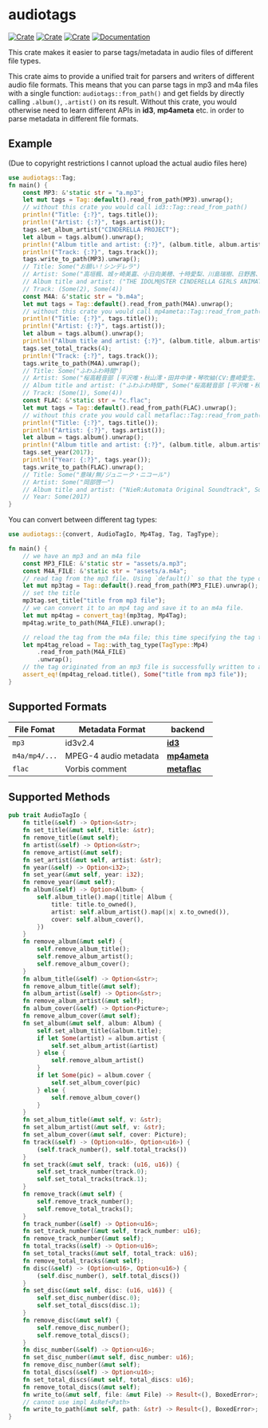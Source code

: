 # audiotags

[![Crate](https://img.shields.io/crates/v/audiotags.svg)](https://crates.io/crates/audiotags)
[![Crate](https://img.shields.io/crates/d/audiotags.svg)](https://crates.io/crates/audiotags)
[![Crate](https://img.shields.io/crates/l/audiotags.svg)](https://crates.io/crates/audiotags)
[![Documentation](https://docs.rs/audiotags/badge.svg)](https://docs.rs/audiotags/)

This crate makes it easier to parse tags/metadata in audio files of different file types.

This crate aims to provide a unified trait for parsers and writers of different audio file formats. This means that you can parse tags in mp3 and m4a files with a single function: `audiotags::from_path()` and get fields by directly calling `.album()`, `.artist()` on its result. Without this crate, you would otherwise need to learn different APIs in **id3**, **mp4ameta** etc. in order to parse metadata in different file formats.

## Example

(Due to copyright restrictions I cannot upload the actual audio files here)

```rust
use audiotags::Tag;
fn main() {
    const MP3: &'static str = "a.mp3";
    let mut tags = Tag::default().read_from_path(MP3).unwrap();
    // without this crate you would call id3::Tag::read_from_path()
    println!("Title: {:?}", tags.title());
    println!("Artist: {:?}", tags.artist());
    tags.set_album_artist("CINDERELLA PROJECT");
    let album = tags.album().unwrap();
    println!("Album title and artist: {:?}", (album.title, album.artist));
    println!("Track: {:?}", tags.track());
    tags.write_to_path(MP3).unwrap();
    // Title: Some("お願い！シンデレラ")
    // Artist: Some("高垣楓、城ヶ崎美嘉、小日向美穂、十時愛梨、川島瑞樹、日野茜、輿水幸子、佐久間まゆ、白坂小梅")
    // Album title and artist: ("THE IDOLM@STER CINDERELLA GIRLS ANIMATION PROJECT 01 Star!!", Some("CINDERELLA PROJECT"))
    // Track: (Some(2), Some(4))
    const M4A: &'static str = "b.m4a";
    let mut tags = Tag::default().read_from_path(M4A).unwrap();
    // without this crate you would call mp4ameta::Tag::read_from_path()
    println!("Title: {:?}", tags.title());
    println!("Artist: {:?}", tags.artist());
    let album = tags.album().unwrap();
    println!("Album title and artist: {:?}", (album.title, album.artist));
    tags.set_total_tracks(4);
    println!("Track: {:?}", tags.track());
    tags.write_to_path(M4A).unwrap();
    // Title: Some("ふわふわ時間")
    // Artist: Some("桜高軽音部 [平沢唯・秋山澪・田井中律・琴吹紬(CV:豊崎愛生、日笠陽子、佐藤聡美、寿美菜子)]")
    // Album title and artist: ("ふわふわ時間", Some("桜高軽音部 [平沢唯・秋山澪・田井中律・琴吹紬(CV:豊崎愛生、日笠陽子、佐藤聡美、寿美菜子)]"))
    // Track: (Some(1), Some(4))
    const FLAC: &'static str = "c.flac";
    let mut tags = Tag::default().read_from_path(FLAC).unwrap();
    // without this crate you would call metaflac::Tag::read_from_path()
    println!("Title: {:?}", tags.title());
    println!("Artist: {:?}", tags.artist());
    let album = tags.album().unwrap();
    println!("Album title and artist: {:?}", (album.title, album.artist));
    tags.set_year(2017);
    println!("Year: {:?}", tags.year());
    tags.write_to_path(FLAC).unwrap();
    // Title: Some("意味/無/ジュニーク・ニコール")
    // Artist: Some("岡部啓一")
    // Album title and artist: ("NieR:Automata Original Soundtrack", Some("SQUARE ENIX"))
    // Year: Some(2017)
}
```

You can convert between different tag types:

```rust
use audiotags::{convert, AudioTagIo, Mp4Tag, Tag, TagType};

fn main() {
    // we have an mp3 and an m4a file
    const MP3_FILE: &'static str = "assets/a.mp3";
    const M4A_FILE: &'static str = "assets/a.m4a";
    // read tag from the mp3 file. Using `default()` so that the type of tag is guessed from the file extension
    let mut mp3tag = Tag::default().read_from_path(MP3_FILE).unwrap();
    // set the title
    mp3tag.set_title("title from mp3 file");
    // we can convert it to an mp4 tag and save it to an m4a file.
    let mut mp4tag = convert_tag!(mp3tag, Mp4Tag);
    mp4tag.write_to_path(M4A_FILE).unwrap();

    // reload the tag from the m4a file; this time specifying the tag type (you can also use `default()`)
    let mp4tag_reload = Tag::with_tag_type(TagType::Mp4)
        .read_from_path(M4A_FILE)
        .unwrap();
    // the tag originated from an mp3 file is successfully written to an m4a file!
    assert_eq!(mp4tag_reload.title(), Some("title from mp3 file"));
}
```

## Supported Formats

| File Fomat    | Metadata Format       | backend                                                     |
| ------------- | --------------------- | ----------------------------------------------------------- |
| `mp3`         | id3v2.4               | [**id3**](https://github.com/polyfloyd/rust-id3)            |
| `m4a/mp4/...` | MPEG-4 audio metadata | [**mp4ameta**](https://github.com/Saecki/rust-mp4ameta)     |
| `flac`        | Vorbis comment        | [**metaflac**](https://github.com/jameshurst/rust-metaflac) |

## Supported Methods

```rust
pub trait AudioTagIo {
    fn title(&self) -> Option<&str>;
    fn set_title(&mut self, title: &str);
    fn remove_title(&mut self);
    fn artist(&self) -> Option<&str>;
    fn remove_artist(&mut self);
    fn set_artist(&mut self, artist: &str);
    fn year(&self) -> Option<i32>;
    fn set_year(&mut self, year: i32);
    fn remove_year(&mut self);
    fn album(&self) -> Option<Album> {
        self.album_title().map(|title| Album {
            title: title.to_owned(),
            artist: self.album_artist().map(|x| x.to_owned()),
            cover: self.album_cover(),
        })
    }
    fn remove_album(&mut self) {
        self.remove_album_title();
        self.remove_album_artist();
        self.remove_album_cover();
    }
    fn album_title(&self) -> Option<&str>;
    fn remove_album_title(&mut self);
    fn album_artist(&self) -> Option<&str>;
    fn remove_album_artist(&mut self);
    fn album_cover(&self) -> Option<Picture>;
    fn remove_album_cover(&mut self);
    fn set_album(&mut self, album: Album) {
        self.set_album_title(&album.title);
        if let Some(artist) = album.artist {
            self.set_album_artist(&artist)
        } else {
            self.remove_album_artist()
        }
        if let Some(pic) = album.cover {
            self.set_album_cover(pic)
        } else {
            self.remove_album_cover()
        }
    }
    fn set_album_title(&mut self, v: &str);
    fn set_album_artist(&mut self, v: &str);
    fn set_album_cover(&mut self, cover: Picture);
    fn track(&self) -> (Option<u16>, Option<u16>) {
        (self.track_number(), self.total_tracks())
    }
    fn set_track(&mut self, track: (u16, u16)) {
        self.set_track_number(track.0);
        self.set_total_tracks(track.1);
    }
    fn remove_track(&mut self) {
        self.remove_track_number();
        self.remove_total_tracks();
    }
    fn track_number(&self) -> Option<u16>;
    fn set_track_number(&mut self, track_number: u16);
    fn remove_track_number(&mut self);
    fn total_tracks(&self) -> Option<u16>;
    fn set_total_tracks(&mut self, total_track: u16);
    fn remove_total_tracks(&mut self);
    fn disc(&self) -> (Option<u16>, Option<u16>) {
        (self.disc_number(), self.total_discs())
    }
    fn set_disc(&mut self, disc: (u16, u16)) {
        self.set_disc_number(disc.0);
        self.set_total_discs(disc.1);
    }
    fn remove_disc(&mut self) {
        self.remove_disc_number();
        self.remove_total_discs();
    }
    fn disc_number(&self) -> Option<u16>;
    fn set_disc_number(&mut self, disc_number: u16);
    fn remove_disc_number(&mut self);
    fn total_discs(&self) -> Option<u16>;
    fn set_total_discs(&mut self, total_discs: u16);
    fn remove_total_discs(&mut self);
    fn write_to(&mut self, file: &mut File) -> Result<(), BoxedError>;
    // cannot use impl AsRef<Path>
    fn write_to_path(&mut self, path: &str) -> Result<(), BoxedError>;
}
```